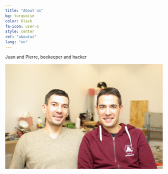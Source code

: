```yaml
---
title: "About us"
bg: turquoise
color: black
fa-icon: user-o
style: center
ref: "aboutus"
lang: "en"
---
```

Juan and Pierre, beekeeper and hacker

![IMGP9344](img/IMGP9344.JPG)
